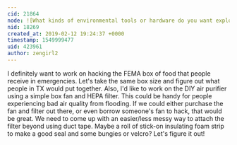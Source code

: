 ```yaml
---
cid: 21864
node: ![What kinds of environmental tools or hardware do you want explore (or invent) at Barnraising?](../notes/Bronwen/02-06-2019/what-kinds-of-environmental-tools-or-hardware-do-you-want-explore-or-invent-at-barnraising)
nid: 18269
created_at: 2019-02-12 19:24:37 +0000
timestamp: 1549999477
uid: 423961
author: zengirl2
---
```


 I definitely want to work on hacking the FEMA box of food that people receive in emergencies. Let's take the same box size and figure out what people in TX would put together. Also, I'd like to work on the DIY air purifier using a simple box fan and HEPA filter. This could be handy for people experiencing bad air quality from flooding. If we could either purchase the fan and filter out there, or even borrow someone's fan to hack, that would be great. We need to come up with an easier/less messy way to attach the filter beyond using duct tape. Maybe a roll of stick-on insulating foam strip to make a good seal and some bungies or velcro? Let's figure it out!